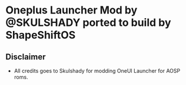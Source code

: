 # Oneplus Launcher Mod by @SKULSHADY ported to build by ShapeShiftOS

## Disclaimer
- All credits goes to Skulshady for modding OneUI Launcher for AOSP roms.
